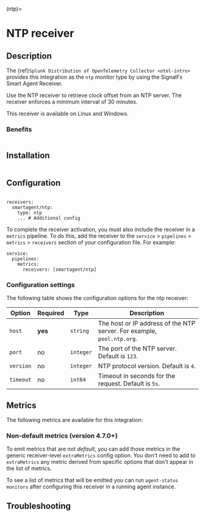 (ntp)=

# NTP receiver
<meta name="Description" content="Documentation on the ntp integration for Splunk Observability Cloud.">

## Description

The {ref}`Splunk Distribution of OpenTelemetry Collector <otel-intro>` provides this integration as the `ntp` monitor type by using the SignalFx Smart Agent Receiver.

Use the NTP receiver to retrieve clock offset from an NTP server. The receiver enforces a minimum interval of 30 minutes.

This receiver is available on Linux and Windows.

### Benefits

```{include} /_includes/benefits.md
```

## Installation

```{include} /_includes/collector-installation.md
```

## Configuration

```{include} /_includes/configuration.md
```

```
receivers:
  smartagent/ntp:
    type: ntp
    ... # Additional config
```

To complete the receiver activation, you must also include the receiver in a `metrics` pipeline. To do this, add the receiver to the `service` > `pipelines` > `metrics` > `receivers` section of your configuration file. For example:

```
service:
  pipelines:
    metrics:
      receivers: [smartagent/ntp]
```

### Configuration settings

The following table shows the configuration options for the ntp receiver:

| Option | Required | Type | Description |
| --- | --- | --- | --- |
| `host` | **yes** | `string` | The host or IP address of the NTP server. For example, `pool.ntp.org`. |
| `port` | no | `integer` | The port of the NTP server. Default is `123`. |
| `version` | no | `integer` | NTP protocol version. Default is `4`. |
| `timeout` | no | `int64` | Timeout in seconds for the request. Default is `5s`. |


## Metrics

The following metrics are available for this integration:

<div class="metrics-yaml" url="https://raw.githubusercontent.com/signalfx/signalfx-agent/main/pkg/monitors/ntp/metadata.yaml"></div>

### Non-default metrics (version 4.7.0+)

To emit metrics that are not _default_, you can add those metrics in the
generic receiver-level `extraMetrics` config option. You don't need to add
to `extraMetrics` any metric derived from specific options that don't appear 
in the list of metrics.

To see a list of metrics that will be emitted you can run `agent-status
monitors` after configuring this receiver in a running agent instance.

## Troubleshooting

```{include} /_includes/troubleshooting.md
```
